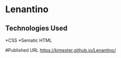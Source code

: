 # Lenantino

## Technologies Used 
*CSS 
*Sematic HTML

#Published URL 
https://kimester.github.io/Lenantino/